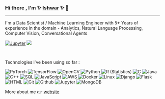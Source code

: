 ### Hi there , I'm ✨ [Ishwar][website] ✨  👋
---

I'm a Data Scientist / Machine Learning Engineer with 5+ Years of experience in the domain - Analytics, Natural Language Processing, Computer Vision, Conversational Agents

[![Jupyter](https://img.shields.io/badge/-Linkedin-000?&logo=Linkedin)](https://linkedin.com/in/ishwarsawale)
![](https://visitor-badge.glitch.me/badge?page_id=ishwarsawale)

<br />

Technologies I've been using so far :

![PyTorch](https://img.shields.io/badge/-PyTorch-000?&logo=PyTorch)
![TensorFlow](https://img.shields.io/badge/-TensorFlow-000?&logo=TensorFlow)
![OpenCV](https://img.shields.io/badge/opencv-000?&logo=opencv)
![Python](https://img.shields.io/badge/-Python-000?&logo=Python)
![R (Statistics)](https://img.shields.io/badge/-R-000?&logo=R)
![C](https://img.shields.io/badge/-C-000?&logo=C)
![Java](https://img.shields.io/badge/-Java-000?&logo=Java&logoColor=007396)
![C++](https://img.shields.io/badge/-C++-000?&logo=c%2b%2b&logoColor=00599C)
![SQL](https://img.shields.io/badge/-SQL-000?&logo=MySQL)
![JavaScript](https://img.shields.io/badge/-JavaScript-000?&logo=JavaScript)
![AWS](https://img.shields.io/badge/-AWS-000?&logo=Amazon-AWS&logoColor=F90)
![Docker](https://img.shields.io/badge/-Docker-000?&logo=Docker)
![Linux](https://img.shields.io/badge/-Linux-000?&logo=Linux)
![Django](https://img.shields.io/badge/-Django-000?&logo=Django)
![Flask](https://img.shields.io/badge/-Flask-000?&logo=Flask)
![HTML](https://img.shields.io/badge/-HTML-000?&logo=HTML)
![Git](https://img.shields.io/badge/-Git-000?&logo=Git)
![Github](https://img.shields.io/badge/-Github-000?&logo=Github)
![Jupyter](https://img.shields.io/badge/-Jupyter-000?&logo=Jupyter)
![MongoDB](https://img.shields.io/badge/-MongoDB-000?&logo=MongoDB)


More about me 👉 [website]


[website]: https://ishwarsawale.github.io/



